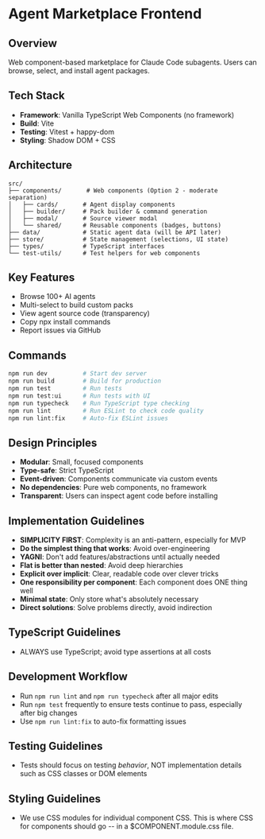 # Agent Marketplace Frontend

## Overview
Web component-based marketplace for Claude Code subagents. Users can browse, select, and install agent packages.

## Tech Stack
- **Framework**: Vanilla TypeScript Web Components (no framework)
- **Build**: Vite
- **Testing**: Vitest + happy-dom
- **Styling**: Shadow DOM + CSS

## Architecture
```
src/
├── components/       # Web components (Option 2 - moderate separation)
│   ├── cards/       # Agent display components
│   ├── builder/     # Pack builder & command generation
│   ├── modal/       # Source viewer modal
│   └── shared/      # Reusable components (badges, buttons)
├── data/            # Static agent data (will be API later)
├── store/           # State management (selections, UI state)
├── types/           # TypeScript interfaces
└── test-utils/      # Test helpers for web components
```

## Key Features
- Browse 100+ AI agents
- Multi-select to build custom packs
- View agent source code (transparency)
- Copy npx install commands
- Report issues via GitHub

## Commands
```bash
npm run dev          # Start dev server
npm run build        # Build for production
npm run test         # Run tests
npm run test:ui      # Run tests with UI
npm run typecheck    # Run TypeScript type checking
npm run lint         # Run ESLint to check code quality
npm run lint:fix     # Auto-fix ESLint issues
```

## Design Principles
- **Modular**: Small, focused components
- **Type-safe**: Strict TypeScript
- **Event-driven**: Components communicate via custom events
- **No dependencies**: Pure web components, no framework
- **Transparent**: Users can inspect agent code before installing

## Implementation Guidelines
- **SIMPLICITY FIRST**: Complexity is an anti-pattern, especially for MVP
- **Do the simplest thing that works**: Avoid over-engineering
- **YAGNI**: Don't add features/abstractions until actually needed
- **Flat is better than nested**: Avoid deep hierarchies
- **Explicit over implicit**: Clear, readable code over clever tricks
- **One responsibility per component**: Each component does ONE thing well
- **Minimal state**: Only store what's absolutely necessary
- **Direct solutions**: Solve problems directly, avoid indirection

## TypeScript Guidelines
- ALWAYS use TypeScript; avoid type assertions at all costs

## Development Workflow
- Run `npm run lint` and `npm run typecheck` after all major edits
- Run `npm test` frequently to ensure tests continue to pass, especially after big changes
- Use `npm run lint:fix` to auto-fix formatting issues

## Testing Guidelines
- Tests should focus on testing *behavior*, NOT implementation details such as CSS classes or DOM elements

## Styling Guidelines
- We use CSS modules for individual component CSS. This is where CSS for components should go -- in a $COMPONENT.module.css file.